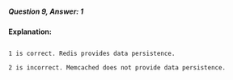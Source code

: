 ##### Question 9, Answer: 1


**Explanation:**


```

1 is correct. Redis provides data persistence.

2 is incorrect. Memcached does not provide data persistence.

```

